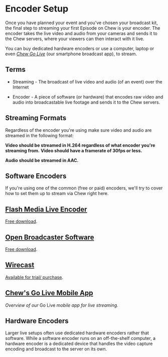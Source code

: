 # Encoder Setup

Once you have planned your event and you've chosen your broadcast kit, the final step to streaming your first Episode on Chew is your encoder. The encoder takes the live video and audio from your cameras and sends it to the Chew servers, where your viewers can then interact with it live.

You can buy dedicated hardware encoders or use a computer, laptop or even [*Chew Go Live*](http://guide.chew.tv/chew-mobile-app) (our smartphone broadcast app), to stream.

## Terms

 - Streaming - The broadcast of live video and audio (of an event) over the Internet

 - Encoder - A piece of software (or hardware) that encodes raw video and audio into broadcastable live footage and sends it to the Chew servers.
 
## Streaming Formats

Regardless of the encoder you're using make sure video and audio are streamed in the following format:

**Video should be streamed in H.264 regardless of what encoder you're streaming from.**
**Video should have a framerate of 30fps or less.**

**Audio should be streamed in AAC.**

## Software Encoders

If you're using one of the common (free or paid) encoders, we'll try to cover how to set them up to stream via Chew right here. 

## [Flash Media Live Encoder](http://chew.tv/guide/encoder_setup/flash_media_live_encoder)

[Free download](http://www.adobe.com/uk/products/flash-media-encoder.html).

## [Open Broadcaster Software](http://chew.tv/guide/encoder_setup/open_broadcast_software)

[Free download](https://obsproject.com/download).

## [Wirecast](http://chew.tv/guide/encoder_setup/wirecast)

[Available for trial/ purchase](http://www.telestream.net/wirecast/).

## [Chew's Go Live Mobile App](http://chew.tv/guide/encoder_setup/chew_mobile_app)

*Overview of our* Go Live *mobile app for live streaming.*
 
## Hardware Encoders

Larger live setups often use dedicated hardware encoders rather that software. While a software encoder runs on an off-the-shelf computer, a hardware encoder is a dedicated device that handles the video capture encoding and broadcast to the server on its own.
